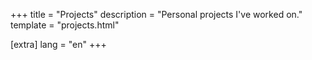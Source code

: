 +++
title = "Projects"
description = "Personal projects I've worked on."
template = "projects.html"

[extra]
lang = "en"
+++
